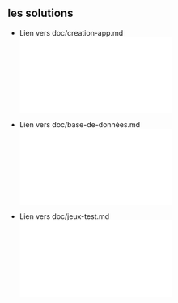## les solutions

- Lien vers doc/creation-app.md
 ![creation-app](./création-app.md)

- Lien vers doc/base-de-données.md
 ![base-de-données](./base-de-données.md)


- Lien vers doc/jeux-test.md
 ![jeux-test](./jeux-test.md)